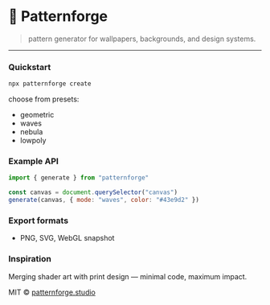 
# 🎨 **Patternforge**

> pattern generator for wallpapers, backgrounds, and design systems.

---

### Quickstart

```bash
npx patternforge create
```

choose from presets:

* geometric
* waves
* nebula
* lowpoly

### Example API

```js
import { generate } from "patternforge"

const canvas = document.querySelector("canvas")
generate(canvas, { mode: "waves", color: "#43e9d2" })
```

### Export formats

* PNG, SVG, WebGL snapshot

### Inspiration

Merging shader art with print design — minimal code, maximum impact.

MIT © [patternforge.studio](https://patternforge.studio)
